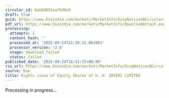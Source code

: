 ```yaml
---
circular_id: 6ab8d093aa7696e9
draft: true
guid: https://www.bseindia.com/markets/MarketInfo/DispNoticesNCirculars.aspx?Noticeid={3828C774-3A07-4F76-92EC-5D8FEB82BB18}&noticeno=20250924-62&dt=09/24/2025&icount=62&totcount=75&flag=0
pdf_url: https://www.bseindia.com/markets/MarketInfo/DownloadAttach.aspx?id=20250924-62&attachedId=
processing:
  attempts: 1
  content_hash: ''
  processed_at: '2025-09-24T21:29:31.801063'
  processor_version: '2.0'
  stage: download_failed
  status: failed
published_date: '2025-09-24T16:51:15+00:00'
rss_url: https://www.bseindia.com/markets/MarketInfo/DispNoticesNCirculars.aspx?Noticeid={3828C774-3A07-4F76-92EC-5D8FEB82BB18}&noticeno=20250924-62&dt=09/24/2025&icount=62&totcount=75&flag=0
source: bse
title: Rights issue of Equity Shares of U. H. ZAVERI LIMITED
---
```


Processing in progress...